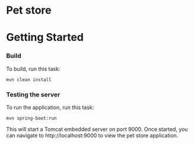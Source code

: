 # Pet store

# Getting Started

### Build

To build, run this task:
```
mvn clean install
```

### Testing the server

To run the application, run this task:
```
mvn spring-boot:run
```

This will start a Tomcat embedded server on port 9000.
Once started, you can navigate to http://localhost:9000 to view the pet store application.